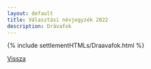 ```yaml
---
layout: default
title: Választási névjegyzék 2022
description: Drávafok
---
```


{% include settlementHTMLs/Draavafok.html %}

[Vissza](./)